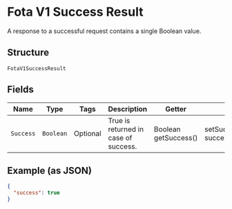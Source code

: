 
# Fota V1 Success Result

A response to a successful request contains a single Boolean value.

## Structure

`FotaV1SuccessResult`

## Fields

| Name | Type | Tags | Description | Getter | Setter |
|  --- | --- | --- | --- | --- | --- |
| `Success` | `Boolean` | Optional | True is returned in case of success. | Boolean getSuccess() | setSuccess(Boolean success) |

## Example (as JSON)

```json
{
  "success": true
}
```

